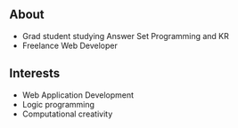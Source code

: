 
## About
- Grad student studying Answer Set Programming and KR
- Freelance Web Developer

## Interests
- Web Application Development
- Logic programming
- Computational creativity
